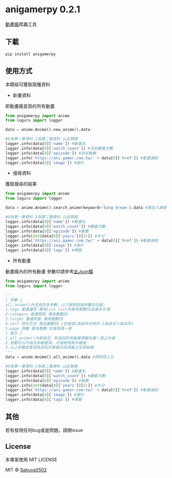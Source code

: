# anigamerpy 0.2.1
[動畫瘋](https://ani.gamer.com.tw/)爬蟲工具

## 下載
```
pip install anigamerpy
```

## 使用方式
本模組可獲取兩種資料

* 新番資料

即動畫瘋首頁的所有動畫
```python
from anigamerpy import anime
from loguru import logger

data = anime.Anime().new_anime().data

#0為第一筆資料 1為第二筆資料 以此類推
logger.info(data[0]['name']) #動畫名
logger.info(data[0]['watch_count']) #目前觀看次數
logger.info(data[0]['episode']) #目前集數
logger.info('https://ani.gamer.com.tw/' + data[0]['href']) #動畫連結
logger.info(data[0]['image']) #圖片
```

* 搜尋資料

獲取搜尋的結果
```python
from anigamerpy import anime
from loguru import logger

data = anime.Anime().search_anime(keyword='bang dream').data #需加入搜尋關鍵字 請使用字串來搜尋

#0為第一筆資料 1為第二筆資料 以此類推
logger.info(data[0]['name']) #動畫名
logger.info(data[0]['watch_count']) #觀看次數
logger.info(data[0]['episode']) #集數
logger.info(str(data[0]['years'])[3:]) #年分
logger.info('https://ani.gamer.com.tw/' + data[0]['href']) #動畫連結
logger.info(data[0]['image']) #圖片
logger.info(data[0]['tags']) #標籤
```

* 所有動畫

動畫瘋內的所有動畫
參數ID請參考[此Json檔](https://raw.githubusercontent.com/Sakuya0502/anigamerpy/refs/heads/main/anigamerpy/json/allanime_data.json)
```python
from anigamerpy import anime
from loguru import logger

'''
[ 參數 ]
all_anime()內含有許多參數，以下說明各個參數的功能:
1.tags 動畫屬性 需為list list內需為整數ID且最多五項
2.category 動畫類型 需為整數ID
3.target 動畫對象 需為整數ID
4.sort 排列方式 需為整數ID (空值或1為依年份排列 2為依月人氣排序)
5.page 頁數 需為整數 空值為第一頁
[ 提示 ]
1.all_anime()內若為空，則返回所有動畫標籤內第一頁之內容
2.參數可以不用全部都使用，可僅使用其中幾個
3.以上參數若某項為空則代表顯示該頁籤之全部結果
'''
data = anime.Anime().all_anime().data #請參照上方

#0為第一筆資料 1為第二筆資料 以此類推
logger.info(data[0]['name']) #動畫名
logger.info(data[0]['watch_count']) #觀看次數
logger.info(data[0]['episode']) #集數
logger.info(str(data[0]['years'])[3:]) #年分
logger.info('https://ani.gamer.com.tw/' + data[0]['href']) #動畫連結
logger.info(data[0]['image']) #圖片
logger.info(data[0]['tags']) #標籤
```

## 其他
若有發現任何bug或是問題，請開issue

## License
本專案使用 MIT LICENSE

MIT © [Sakuya0502](https://github.com/Sakuya0502/anigamerpy/blob/main/LICENSE)
